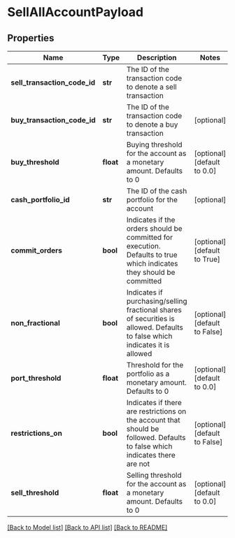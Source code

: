 # SellAllAccountPayload

## Properties
Name | Type | Description | Notes
------------ | ------------- | ------------- | -------------
**sell_transaction_code_id** | **str** | The ID of the transaction code to denote a sell transaction | 
**buy_transaction_code_id** | **str** | The ID of the transaction code to denote a buy transaction | [optional] 
**buy_threshold** | **float** | Buying threshold for the account as a monetary amount. Defaults to 0 | [optional] [default to 0.0]
**cash_portfolio_id** | **str** | The ID of the cash portfolio for the account | [optional] 
**commit_orders** | **bool** | Indicates if the orders should be committed for execution. Defaults to true which indicates they should be committed | [optional] [default to True]
**non_fractional** | **bool** | Indicates if purchasing/selling fractional shares of securities is allowed. Defaults to false which indicates it is allowed | [optional] [default to False]
**port_threshold** | **float** | Threshold for the portfolio as a monetary amount. Defaults to 0 | [optional] [default to 0.0]
**restrictions_on** | **bool** | Indicates if there are restrictions on the account that should be followed. Defaults to false which indicates there are not | [optional] [default to False]
**sell_threshold** | **float** | Selling threshold for the account as a monetary amount. Defaults to 0 | [optional] [default to 0.0]

[[Back to Model list]](../README.md#documentation-for-models) [[Back to API list]](../README.md#documentation-for-api-endpoints) [[Back to README]](../README.md)


